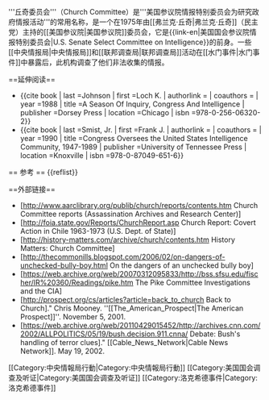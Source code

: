 '''丘奇委员会'''（Church Committee）是'''美国参议院情报特别委员会为研究政府情报活动'''的常用名称，是一个在1975年由[[弗兰克·丘奇|弗兰克·丘奇]]（民主党）主持的[[美国参议院|美国参议院]]委员会，它是{{link-en|美国国会参议院情报特别委员会|U.S. Senate Select Committee on Intelligence}}的前身。一些[[中央情报局|中央情报局]]和[[联邦调查局|联邦调查局]]活动在[[水门事件|水门事件]]中暴露后，此机构调查了他们非法收集的情报。

==延伸阅读==
* {{cite book
| last =Johnson
| first =Loch K.
| authorlink =
| coauthors =
| year =1988
| title =A Season Of Inquiry, Congress And Intelligence
| publisher =Dorsey Press
| location =Chicago
| isbn =978-0-256-06320-2}}
* {{cite book
| last =Smist, Jr.
| first =Frank J.
| authorlink =
| coauthors =
| year =1990
| title =Congress Oversees the United States Intelligence Community, 1947-1989
| publisher =University of Tennessee Press
| location =Knoxville
| isbn =978-0-87049-651-6}}

== 参考 ==
{{reflist}}

==外部链接==
* [http://www.aarclibrary.org/publib/church/reports/contents.htm Church Committee reports (Assassination Archives and Research Center)]
* [http://foia.state.gov/Reports/ChurchReport.asp Church Report: Covert Action in Chile 1963-1973 (U.S. Dept. of State)]
* [http://history-matters.com/archive/church/contents.htm History Matters: Church Committee]
* [http://thecommonills.blogspot.com/2006/02/on-dangers-of-unchecked-bully-boy.html On the dangers of an unchecked bully boy]
* [https://web.archive.org/web/20070312095833/http://bss.sfsu.edu/fischer/IR%20360/Readings/pike.htm The Pike Committee Investigations and the CIA]
* [http://prospect.org/cs/articles?article=back_to_church Back to Church]." Chris Mooney. ''[[The_American_Prospect|The American Prospect]]''. November 5, 2001.
* [https://web.archive.org/web/20110429015452/http://archives.cnn.com/2002/ALLPOLITICS/05/19/bush.decision.911.cnna/ Debate: Bush's handling of terror clues]." [[Cable_News_Network|Cable News Network]]. May 19, 2002.

[[Category:中央情報局行動|Category:中央情報局行動]]
[[Category:美国国会调查及听证|Category:美国国会调查及听证]]
[[Category:洛克希德事件|Category:洛克希德事件]]